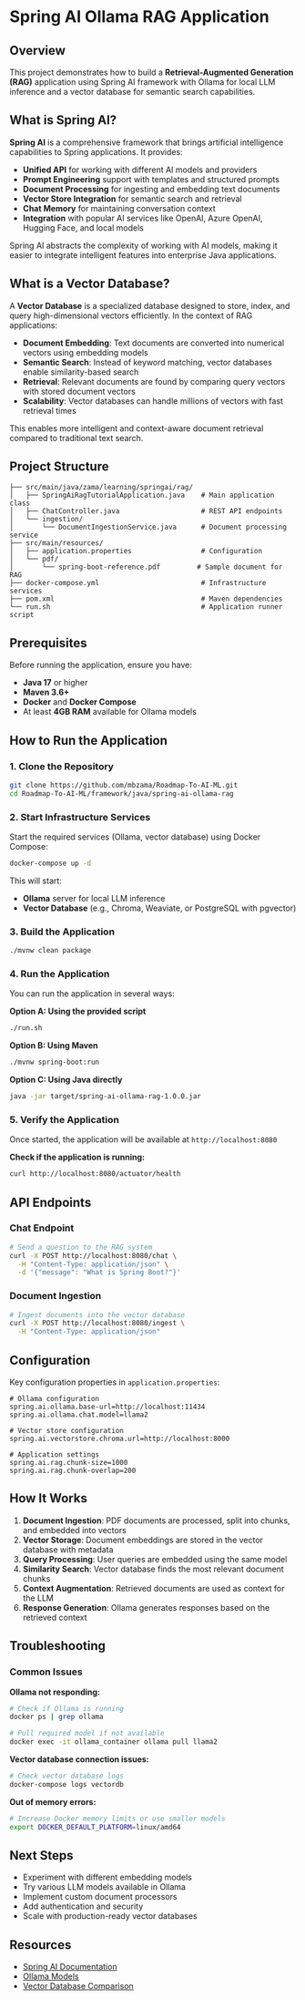 # Spring AI Ollama RAG Application

## Overview

This project demonstrates how to build a **Retrieval-Augmented Generation (RAG)** application using Spring AI framework with Ollama for local LLM inference and a vector database for semantic search capabilities.

## What is Spring AI?

**Spring AI** is a comprehensive framework that brings artificial intelligence capabilities to Spring applications. It provides:

- **Unified API** for working with different AI models and providers
- **Prompt Engineering** support with templates and structured prompts  
- **Document Processing** for ingesting and embedding text documents
- **Vector Store Integration** for semantic search and retrieval
- **Chat Memory** for maintaining conversation context
- **Integration** with popular AI services like OpenAI, Azure OpenAI, Hugging Face, and local models

Spring AI abstracts the complexity of working with AI models, making it easier to integrate intelligent features into enterprise Java applications.

## What is a Vector Database?

A **Vector Database** is a specialized database designed to store, index, and query high-dimensional vectors efficiently. In the context of RAG applications:

- **Document Embedding**: Text documents are converted into numerical vectors using embedding models
- **Semantic Search**: Instead of keyword matching, vector databases enable similarity-based search
- **Retrieval**: Relevant documents are found by comparing query vectors with stored document vectors
- **Scalability**: Vector databases can handle millions of vectors with fast retrieval times

This enables more intelligent and context-aware document retrieval compared to traditional text search.

## Project Structure

```
├── src/main/java/zama/learning/springai/rag/
│   ├── SpringAiRagTutorialApplication.java    # Main application class
│   ├── ChatController.java                    # REST API endpoints
│   └── ingestion/
│       └── DocumentIngestionService.java      # Document processing service
├── src/main/resources/
│   ├── application.properties                 # Configuration
│   └── pdf/
│       └── spring-boot-reference.pdf         # Sample document for RAG
├── docker-compose.yml                         # Infrastructure services
├── pom.xml                                    # Maven dependencies
└── run.sh                                     # Application runner script
```

## Prerequisites

Before running the application, ensure you have:

- **Java 17** or higher
- **Maven 3.6+**
- **Docker** and **Docker Compose**
- At least **4GB RAM** available for Ollama models

## How to Run the Application

### 1. Clone the Repository

```bash
git clone https://github.com/mbzama/Roadmap-To-AI-ML.git
cd Roadmap-To-AI-ML/framework/java/spring-ai-ollama-rag
```

### 2. Start Infrastructure Services

Start the required services (Ollama, vector database) using Docker Compose:

```bash
docker-compose up -d
```

This will start:
- **Ollama** server for local LLM inference
- **Vector Database** (e.g., Chroma, Weaviate, or PostgreSQL with pgvector)

### 3. Build the Application

```bash
./mvnw clean package
```

### 4. Run the Application

You can run the application in several ways:

**Option A: Using the provided script**
```bash
./run.sh
```

**Option B: Using Maven**
```bash
./mvnw spring-boot:run
```

**Option C: Using Java directly**
```bash
java -jar target/spring-ai-ollama-rag-1.0.0.jar
```

### 5. Verify the Application

Once started, the application will be available at `http://localhost:8080`

**Check if the application is running:**
```bash
curl http://localhost:8080/actuator/health
```

## API Endpoints

### Chat Endpoint
```bash
# Send a question to the RAG system
curl -X POST http://localhost:8080/chat \
  -H "Content-Type: application/json" \
  -d '{"message": "What is Spring Boot?"}'
```

### Document Ingestion
```bash
# Ingest documents into the vector database
curl -X POST http://localhost:8080/ingest \
  -H "Content-Type: application/json"
```

## Configuration

Key configuration properties in `application.properties`:

```properties
# Ollama configuration
spring.ai.ollama.base-url=http://localhost:11434
spring.ai.ollama.chat.model=llama2

# Vector store configuration
spring.ai.vectorstore.chroma.url=http://localhost:8000

# Application settings
spring.ai.rag.chunk-size=1000
spring.ai.rag.chunk-overlap=200
```

## How It Works

1. **Document Ingestion**: PDF documents are processed, split into chunks, and embedded into vectors
2. **Vector Storage**: Document embeddings are stored in the vector database with metadata
3. **Query Processing**: User queries are embedded using the same model
4. **Similarity Search**: Vector database finds the most relevant document chunks
5. **Context Augmentation**: Retrieved documents are used as context for the LLM
6. **Response Generation**: Ollama generates responses based on the retrieved context

## Troubleshooting

### Common Issues

**Ollama not responding:**
```bash
# Check if Ollama is running
docker ps | grep ollama

# Pull required model if not available
docker exec -it ollama_container ollama pull llama2
```

**Vector database connection issues:**
```bash
# Check vector database logs
docker-compose logs vectordb
```

**Out of memory errors:**
```bash
# Increase Docker memory limits or use smaller models
export DOCKER_DEFAULT_PLATFORM=linux/amd64
```

## Next Steps

- Experiment with different embedding models
- Try various LLM models available in Ollama
- Implement custom document processors
- Add authentication and security
- Scale with production-ready vector databases

## Resources

- [Spring AI Documentation](https://docs.spring.io/spring-ai/reference/)
- [Ollama Models](https://ollama.ai/library)
- [Vector Database Comparison](https://github.com/spring-projects/spring-ai#vector-stores)